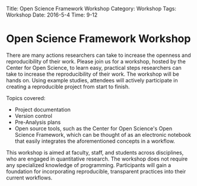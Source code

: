 Title: Open Science Framework Workshop
Category: Workshop
Tags: Workshop
Date: 2016-5-4
Time: 9-12

# Open Science Framework Workshop

There are many actions researchers can take to increase the openness and reproducibility of their work. Please join us
for a workshop, hosted by the Center for Open Science, to learn easy, practical steps researchers can take to increase
the reproducibility of their work. The workshop will be hands­ on. Using example studies, attendees will actively
participate in creating a reproducible project from start to finish.
<p> 
Topics covered:
<ul>
<li>Project documentation</li>
<li>Version control</li>
<li>Pre-Analysis plans</li>
<li>Open source tools, such as the Center for Open Science's Open Science Framework, which can be thought of as an
electronic notebook that easily integrates the aforementioned concepts in a workflow.</li>
</ul>
</p>
This workshop is aimed at faculty, staff, and students across disciplines, who are engaged in quantitative research. The
workshop does not require any specialized knowledge of programming. Participants will gain a foundation for
incorporating reproducible, transparent practices into their current workflows.
